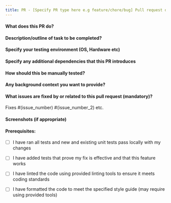 ```yaml
---
title: PR - [Specify PR type here e.g feature/chore/bug] Pull request description
---
```


#### What does this PR do?
#### Description/outline of task to be completed?
#### Specify your testing environment (OS, Hardware etc)
#### Specify any additional dependencies that this PR introduces
#### How should this be manually tested?
#### Any background context you want to provide?
#### What issues are fixed by or related to this pull request (mandatory)?
Fixes #(issue_number) #(issue_number_2) etc.
#### Screenshots (if appropriate)
#### Prerequisites:
- [ ] I have ran all tests and new and existing unit tests pass locally with my changes
- [ ] I have added tests that prove my fix is effective and that this feature works
- [ ] I have linted the code using provided linting tools to ensure it meets coding standards
- [ ] I have formatted the code to meet the specified style guide (may require using provided tools)


